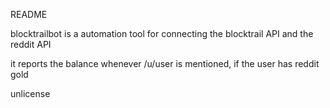 README

blocktrailbot is a automation tool for connecting the blocktrail API and the reddit API

it reports the balance whenever /u/user is mentioned, if the user has reddit gold

unlicense

